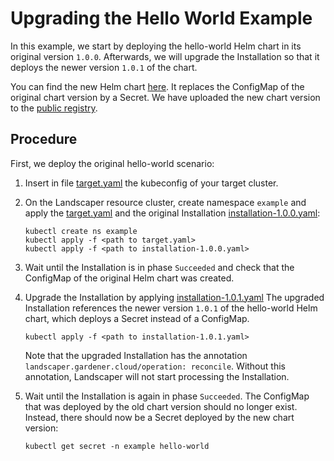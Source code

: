 # Upgrading the Hello World Example

In this example, we start by deploying the hello-world Helm chart in its original version `1.0.0`. 
Afterwards, we will upgrade the Installation so that it deploys the newer version `1.0.1` of the chart.

You can find the new Helm chart [here](chart/hello-world). It replaces the ConfigMap of the original chart version by
a Secret. We have uploaded the new chart version to the
[public registry](https://eu.gcr.io/gardener-project/landscaper/examples/charts/hello-world:1.0.1).


## Procedure

First, we deploy the original hello-world scenario:

1. Insert in file [target.yaml](installation/target.yaml) the kubeconfig of your target cluster.

2. On the Landscaper resource cluster, create namespace `example` and apply 
   the [target.yaml](installation/target.yaml) and the original Installation 
   [installation-1.0.0.yaml](installation/installation-1.0.0.yaml):
   
   ```shell
   kubectl create ns example
   kubectl apply -f <path to target.yaml>
   kubectl apply -f <path to installation-1.0.0.yaml>
   ```

3. Wait until the Installation is in phase `Succeeded` and check that the ConfigMap of the original Helm chart
   was created.

4. Upgrade the Installation by applying [installation-1.0.1.yaml](installation/installation-1.0.1.yaml)
   The upgraded Installation references the newer version `1.0.1` of the hello-world Helm chart, which deploys a Secret
   instead of a ConfigMap.

   ```shell
   kubectl apply -f <path to installation-1.0.1.yaml>
   ```

   Note that the upgraded Installation has the annotation `landscaper.gardener.cloud/operation: reconcile`. Without this
   annotation, Landscaper will not start processing the Installation.

5. Wait until the Installation is again in phase `Succeeded`. The ConfigMap that was deployed by the old chart version 
   should no longer exist. Instead, there should now be a Secret deployed by the new chart version:

   ```shell
   kubectl get secret -n example hello-world
   ```
